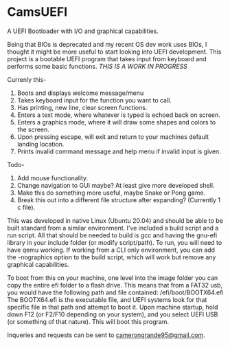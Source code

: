 # CamsUEFI
A UEFI Bootloader with I/O and graphical capabilities.

Being that BIOs is deprecated and my recent OS dev work uses BIOs, I thought it might be more useful to start looking into UEFI development. 
This project is a bootable UEFI program that takes input from keyboard and performs some basic functions.
*THIS IS A WORK IN PROGRESS*

Currenly this-
1. Boots and displays welcome message/menu
2. Takes keyboard input for the function you want to call.
3. Has printing, new line, clear screen functions.
4. Enters a text mode, where whatever is typed is echoed back on screen.
5. Enters a graphics mode, where it will draw some shapes and colors to the screen.
6. Upon pressing escape, will exit and return to your machines default landing location.
7. Prints invalid command message and help menu if invalid input is given.


Todo-
1. Add mouse functionality.
2. Change navigation to GUI maybe? At least give more developed shell.
3. Make this do something more useful, maybe Snake or Pong game.
4. Break this out into a different file structure after expanding? (Currently 1 c file).


This was developed in native Linux (Ubuntu 20.04) and should be able to be built standard from a similar environment.
I've included a build script and a run script. All that should be needed to build is gcc and having the 
gnu-efi library in your include folder (or modify script/path). To run, you will need to have qemu working.
If working from a CLI only environment, you can add the -nographics option to the build script, which will 
work but remove any graphical capabilities.

To boot from this on your machine, one level into the image folder you can copy the entire efi folder to a flash drive.
This means that from a FAT32 usb, you would have the following path and file contained: /efi/boot/BOOTX64.efi
The BOOTX64.efi is the executable file, and UEFI systems look for that specific file in that path and attempt to boot it.
Upon machine startup, hold down F12 (or F2/F10 depending on your system), and you select UEFI USB (or something of that nature).
This will boot this program.

Inqueries and requests can be sent to camerongrande95@gmail.com.
